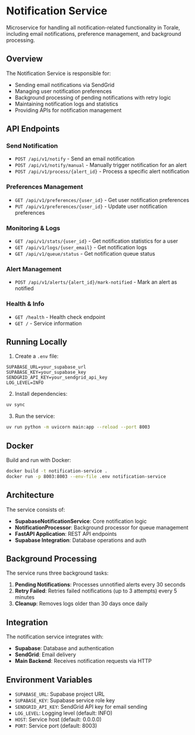 # Notification Service

Microservice for handling all notification-related functionality in Torale, including email notifications, preference management, and background processing.

## Overview

The Notification Service is responsible for:
- Sending email notifications via SendGrid
- Managing user notification preferences
- Background processing of pending notifications with retry logic
- Maintaining notification logs and statistics
- Providing APIs for notification management

## API Endpoints

### Send Notification
- `POST /api/v1/notify` - Send an email notification
- `POST /api/v1/notify/manual` - Manually trigger notification for an alert
- `POST /api/v1/process/{alert_id}` - Process a specific alert notification

### Preferences Management
- `GET /api/v1/preferences/{user_id}` - Get user notification preferences
- `PUT /api/v1/preferences/{user_id}` - Update user notification preferences

### Monitoring & Logs
- `GET /api/v1/stats/{user_id}` - Get notification statistics for a user
- `GET /api/v1/logs/{user_email}` - Get notification logs
- `GET /api/v1/queue/status` - Get notification queue status

### Alert Management
- `POST /api/v1/alerts/{alert_id}/mark-notified` - Mark an alert as notified

### Health & Info
- `GET /health` - Health check endpoint
- `GET /` - Service information

## Running Locally

1. Create a `.env` file:
```env
SUPABASE_URL=your_supabase_url
SUPABASE_KEY=your_supabase_key
SENDGRID_API_KEY=your_sendgrid_api_key
LOG_LEVEL=INFO
```

2. Install dependencies:
```bash
uv sync
```

3. Run the service:
```bash
uv run python -m uvicorn main:app --reload --port 8003
```

## Docker

Build and run with Docker:
```bash
docker build -t notification-service .
docker run -p 8003:8003 --env-file .env notification-service
```

## Architecture

The service consists of:
- **SupabaseNotificationService**: Core notification logic
- **NotificationProcessor**: Background processor for queue management
- **FastAPI Application**: REST API endpoints
- **Supabase Integration**: Database operations and auth

## Background Processing

The service runs three background tasks:
1. **Pending Notifications**: Processes unnotified alerts every 30 seconds
2. **Retry Failed**: Retries failed notifications (up to 3 attempts) every 5 minutes
3. **Cleanup**: Removes logs older than 30 days once daily

## Integration

The notification service integrates with:
- **Supabase**: Database and authentication
- **SendGrid**: Email delivery
- **Main Backend**: Receives notification requests via HTTP

## Environment Variables

- `SUPABASE_URL`: Supabase project URL
- `SUPABASE_KEY`: Supabase service role key
- `SENDGRID_API_KEY`: SendGrid API key for email sending
- `LOG_LEVEL`: Logging level (default: INFO)
- `HOST`: Service host (default: 0.0.0.0)
- `PORT`: Service port (default: 8003)